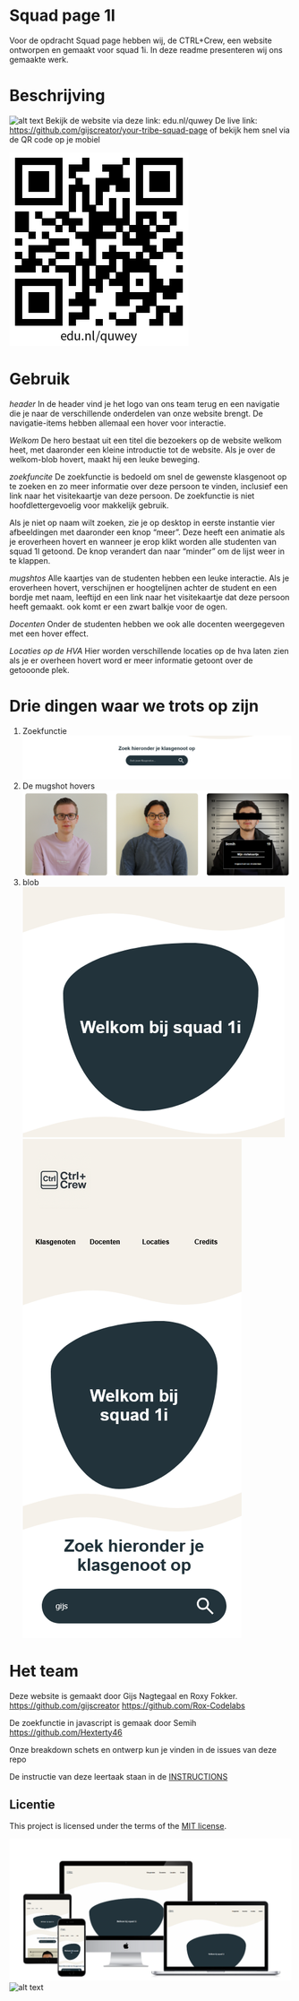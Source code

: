 # Squad page 1I 
Voor de opdracht Squad page hebben wij, de CTRL+Crew, een website ontworpen en gemaakt voor squad 1i.
In deze readme presenteren wij ons gemaakte werk.

# Beschrijving
![alt text](<Web 1920 – 79-1.png>)
Bekijk de website via deze link: edu.nl/quwey
De live link: https://github.com/gijscreator/your-tribe-squad-page 
of bekijk hem snel via de QR code op je mobiel 

![alt text](qr_quwey.png)

# Gebruik
*header*
In de header vind je het logo van ons team terug en een navigatie die je naar de verschillende onderdelen van onze website brengt. De navigatie-items hebben allemaal een hover voor interactie.

*Welkom*
De hero bestaat uit een titel die bezoekers op de website welkom heet, met daaronder een kleine introductie tot de website. Als je over de welkom-blob hovert, maakt hij een leuke beweging.

*zoekfuncite*
De zoekfunctie is bedoeld om snel de gewenste klasgenoot op te zoeken en zo meer informatie over deze persoon te vinden, inclusief een link naar het visitekaartje van deze persoon.
De zoekfunctie is niet hoofdlettergevoelig voor makkelijk gebruik.

Als je niet op naam wilt zoeken, zie je op desktop in eerste instantie vier afbeeldingen met daaronder een knop “meer”. Deze heeft een animatie als je eroverheen hovert en wanneer je erop klikt worden alle studenten van squad 1I getoond. De knop verandert dan naar “minder” om de lijst weer in te klappen.

*mugshtos*
Alle kaartjes van de studenten hebben een leuke interactie. Als je eroverheen hovert, verschijnen er hoogtelijnen achter de student en een bordje met naam, leeftijd en een link naar het visitekaartje dat deze persoon heeft gemaakt. ook komt er een zwart balkje voor de ogen. 

*Docenten*
Onder de studenten hebben we ook alle docenten weergegeven met een hover effect.

*Locaties op de HVA*
Hier worden verschillende locaties op de hva laten zien als je er overheen hovert word er meer informatie getoont over de getooonde plek.
# Drie dingen waar we trots op zijn
1. Zoekfunctie
![alt text](image-8.png)
2. De mugshot hovers 
![alt text](image-6.png)
3. blob
![alt text](image-3.png)
![alt text](image-7.png)
# Het team
Deze website is gemaakt door Gijs Nagtegaal en Roxy Fokker.
https://github.com/gijscreator
https://github.com/Rox-Codelabs

De zoekfunctie in javascript is gemaak door Semih https://github.com/Hexterty46

Onze breakdown schets en ontwerp kun je vinden in de issues van deze repo

De instructie van deze leertaak staan in de [INSTRUCTIONS](https://github.com/fdnd-task/your-tribe-squad-page/blob/main/docs/INSTRUCTIONS.md)

## Licentie

This project is licensed under the terms of the [MIT license](./LICENSE).






![alt text](image-4.png)
![alt text](image-5.png)